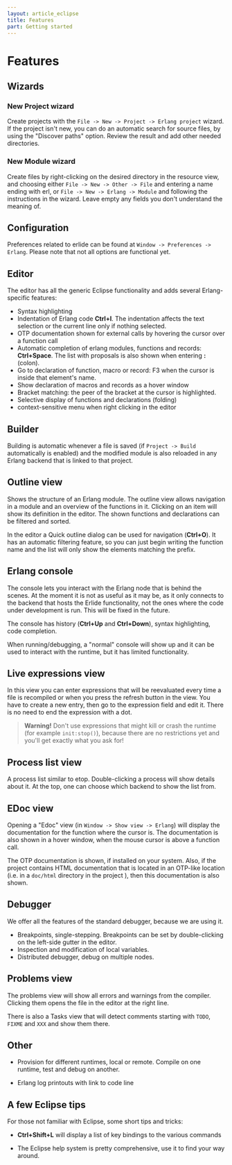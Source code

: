 ```yaml
---
layout: article_eclipse
title: Features
part: Getting started
---
```


# Features 

## Wizards

### New Project wizard

Create projects with the `File -> New -> Project -> Erlang project` wizard. If
the project isn't new, you can do an automatic search for source files, by
using the "Discover paths" option. Review the result and add other needed
directories.

### New Module wizard

Create files by right-clicking on the desired directory in the resource view,
and choosing either `File -> New -> Other -> File` and entering a name ending
with erl, or `File -> New -> Erlang -> Module` and following the instructions in
the wizard. Leave empty any fields you don't understand the meaning of.

## Configuration

Preferences related to erlide can be found at `Window -> Preferences -> Erlang`.
Please note that not all options are functional yet.

## Editor

The editor has all the generic Eclipse functionality and adds several Erlang-
specific features:

* Syntax highlighting
* Indentation of Erlang code **Ctrl+I**. The indentation affects the
text selection or the current line only if nothing selected.
* OTP documentation shown for external calls by hovering the cursor over a
function call
* Automatic completion of erlang modules, functions and records:
**Ctrl+Space**. The list with proposals is also shown when entering **:**
(colon).
* Go to declaration of function, macro or record: F3 when the cursor is
inside that element's name.
* Show declaration of macros and records as a hover window
* Bracket matching: the peer of the bracket at the cursor is highlighted.
* Selective display of functions and declarations (folding)
* context-sensitive menu when right clicking in the editor

## Builder


Building is automatic whenever a file is saved (if `Project -> Build`
automatically is enabled) and the modified module is also reloaded in any
Erlang backend that is linked to that project.

## Outline view

Shows the structure of an Erlang module. The outline view allows navigation in
a module and an overview of the functions in it. Clicking on an item will show
its definition in the editor. The shown functions and declarations can be
filtered and sorted.

In the editor a Quick outline dialog can be used for navigation
(**Ctrl+O**). It has an automatic filtering feature, so you can just begin
writing the function name and the list will only show the elements matching
the prefix.

## Erlang console

The console lets you interact with the Erlang node that is behind the scenes.
At the moment it is not as useful as it may be, as it only connects to the
backend that hosts the Erlide functionality, not the ones where the code under
development is run. This will be fixed in the future.

The console has history (**Ctrl+Up** and **Ctrl+Down**), syntax
highlighting, code completion.

When running/debugging, a "normal" console will show up and it can be used to
interact with the runtime, but it has limited functionality.

## Live expressions view

In this view you can enter expressions that will be reevaluated every time a
file is recompiled or when you press the refresh button in the view. You have
to create a new entry, then go to the expression field and edit it. There is
no need to end the expression with a dot.

> **Warning!** Don't use expressions that might kill or crash the runtime (for example
`init:stop()`), because there are no restrictions yet and you'll get
exactly what you ask for!

## Process list view

A process list similar to etop. Double-clicking a process will show details
about it. At the top, one can choose which backend to show the list from.

## EDoc view

Opening a "Edoc" view (in `Window -> Show view -> Erlang`) will display the
documentation for the function where the cursor is. The documentation is also
shown in a hover window, when the mouse cursor is above a function call.

The OTP documentation is shown, if installed on your system. Also, if the
project contains HTML documentation that is located in an OTP-like location
(i.e. in a `doc/html` directory in the project ), then this documentation is
also shown.

## Debugger

We offer all the features of the standard debugger, because we are using it.

* Breakpoints, single-stepping. Breakpoints can be set by double-clicking on the
left-side gutter in the editor.
* Inspection and modification of local variables.
* Distributed debugger, debug on multiple nodes.

## Problems view

The problems view will show all errors and warnings from the compiler.
Clicking them opens the file in the editor at the right line.

There is also a Tasks view that will detect comments starting with `TODO`,
`FIXME` and `XXX` and show them there.

## Other

* Provision for different runtimes, local or remote. Compile on one runtime,
test and debug on another.

* Erlang log printouts with link to code line

## A few Eclipse tips

For those not familiar with Eclipse, some short tips and tricks:

  * **Ctrl+Shift+L** will display a list of key bindings to the
various commands

  * The Eclipse help system is pretty comprehensive, use it to find your way
around.

